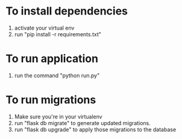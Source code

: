 # To install dependencies
1) activate your virtual env
2) run "pip install -r requirements.txt"

# To run application
1) run the command "python run.py"

# To run migrations

1) Make sure you're in your virtualenv
2) run "flask db migrate" to generate updated migrations.  
3) run "flask db upgrade" to apply those migrations to the database